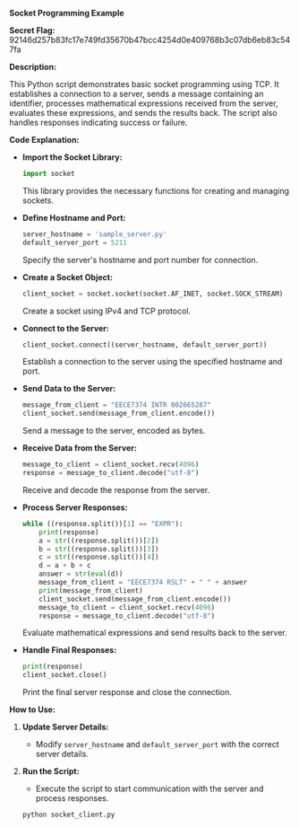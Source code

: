 
**Socket Programming Example**

**Secret Flag:** 92146d257b83fc17e749fd35670b47bcc4254d0e409768b3c07db6eb83c547fa

**Description:**

This Python script demonstrates basic socket programming using TCP. It establishes a connection to a server, sends a message containing an identifier, processes mathematical expressions received from the server, evaluates these expressions, and sends the results back. The script also handles responses indicating success or failure.

**Code Explanation:**

- **Import the Socket Library:**

  ```python
  import socket
  ```

  This library provides the necessary functions for creating and managing sockets.

- **Define Hostname and Port:**

  ```python
  server_hostname = 'sample_server.py'
  default_server_port = 5211
  ```

  Specify the server's hostname and port number for connection.

- **Create a Socket Object:**

  ```python
  client_socket = socket.socket(socket.AF_INET, socket.SOCK_STREAM)
  ```

  Create a socket using IPv4 and TCP protocol.

- **Connect to the Server:**

  ```python
  client_socket.connect((server_hostname, default_server_port))
  ```

  Establish a connection to the server using the specified hostname and port.

- **Send Data to the Server:**

  ```python
  message_from_client = "EECE7374 INTR 002665287"
  client_socket.send(message_from_client.encode())
  ```

  Send a message to the server, encoded as bytes.

- **Receive Data from the Server:**

  ```python
  message_to_client = client_socket.recv(4096)
  response = message_to_client.decode("utf-8")
  ```

  Receive and decode the response from the server.

- **Process Server Responses:**

  ```python
  while ((response.split())[1] == "EXPR"):
      print(response)
      a = str((response.split())[2])
      b = str((response.split())[3])
      c = str((response.split())[4])
      d = a + b + c
      answer = str(eval(d))
      message_from_client = "EECE7374 RSLT" + " " + answer
      print(message_from_client)
      client_socket.send(message_from_client.encode())
      message_to_client = client_socket.recv(4096)
      response = message_to_client.decode("utf-8")
  ```

  Evaluate mathematical expressions and send results back to the server.

- **Handle Final Responses:**

  ```python
  print(response)
  client_socket.close()
  ```

  Print the final server response and close the connection.

**How to Use:**

1. **Update Server Details:**
   - Modify `server_hostname` and `default_server_port` with the correct server details.

2. **Run the Script:**
   - Execute the script to start communication with the server and process responses.
   ```bash
   python socket_client.py
   ```

